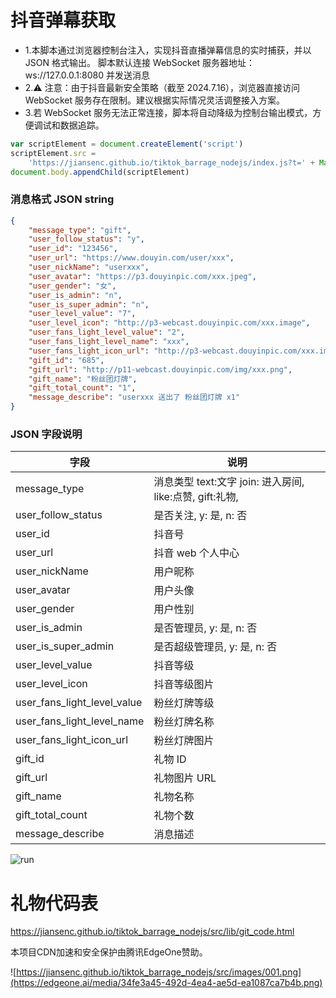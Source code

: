 # 抖音弹幕获取

- 1.本脚本通过浏览器控制台注入，实现抖音直播弹幕信息的实时捕获，并以 JSON 格式输出。
  脚本默认连接 WebSocket 服务器地址：ws://127.0.0.1:8080 并发送消息
- 2.⚠️ 注意：由于抖音最新安全策略（截至 2024.7.16），浏览器直接访问 WebSocket 服务存在限制。建议根据实际情况灵活调整接入方案。
- 3.若 WebSocket 服务无法正常连接，脚本将自动降级为控制台输出模式，方便调试和数据追踪。

```javascript
var scriptElement = document.createElement('script')
scriptElement.src =
	'https://jiansenc.github.io/tiktok_barrage_nodejs/index.js?t=' + Math.random()
document.body.appendChild(scriptElement)
```

### 消息格式 JSON string

```json
{
	"message_type": "gift",
	"user_follow_status": "y",
	"user_id": "123456",
	"user_url": "https://www.douyin.com/user/xxx",
	"user_nickName": "userxxx",
	"user_avatar": "https://p3.douyinpic.com/xxx.jpeg",
	"user_gender": "女",
	"user_is_admin": "n",
	"user_is_super_admin": "n",
	"user_level_value": "7",
	"user_level_icon": "http://p3-webcast.douyinpic.com/xxx.image",
	"user_fans_light_level_value": "2",
	"user_fans_light_level_name": "xxx",
	"user_fans_light_icon_url": "http://p3-webcast.douyinpic.com/xxx.image",
	"gift_id": "685",
	"gift_url": "http://p11-webcast.douyinpic.com/img/xxx.png",
	"gift_name": "粉丝团灯牌",
	"gift_total_count": "1",
	"message_describe": "userxxx 送出了 粉丝团灯牌 x1"
}
```

### JSON 字段说明

| 字段                        | 说明                                                     |
| --------------------------- | -------------------------------------------------------- |
| message_type                | 消息类型 text:文字 join: 进入房间, like:点赞, gift:礼物, |
| user_follow_status          | 是否关注, y: 是, n: 否                                   |
| user_id                     | 抖音号                                                   |
| user_url                    | 抖音 web 个人中心                                        |
| user_nickName               | 用户昵称                                                 |
| user_avatar                 | 用户头像                                                 |
| user_gender                 | 用户性别                                                 |
| user_is_admin               | 是否管理员, y: 是, n: 否                                 |
| user_is_super_admin         | 是否超级管理员, y: 是, n: 否                             |
| user_level_value            | 抖音等级                                                 |
| user_level_icon             | 抖音等级图片                                             |
| user_fans_light_level_value | 粉丝灯牌等级                                             |
| user_fans_light_level_name  | 粉丝灯牌名称                                             |
| user_fans_light_icon_url    | 粉丝灯牌图片                                             |
| gift_id                     | 礼物 ID                                                  |
| gift_url                    | 礼物图片 URL                                             |
| gift_name                   | 礼物名称                                                 |
| gift_total_count            | 礼物个数                                                 |
| message_describe            | 消息描述                                                 |

![run](https://jiansenc.github.io/tiktok_barrage_nodejs/src/images/001.png)

# 礼物代码表

https://jiansenc.github.io/tiktok_barrage_nodejs/src/lib/git_code.html

本项目CDN加速和安全保护由腾讯EdgeOne赞助。


![https://jiansenc.github.io/tiktok_barrage_nodejs/src/images/001.png](https://edgeone.ai/media/34fe3a45-492d-4ea4-ae5d-ea1087ca7b4b.png)
